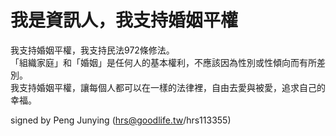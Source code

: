 # 我是資訊人，我支持婚姻平權

我支持婚姻平權，我支持民法972條修法。  
「組織家庭」和「婚姻」是任何人的基本權利，不應該因為性別或性傾向而有所差別。  
我支持婚姻平權，讓每個人都可以在一樣的法律裡，自由去愛與被愛，追求自己的幸福。 

signed by Peng Junying (hrs@goodlife.tw/hrs113355)
